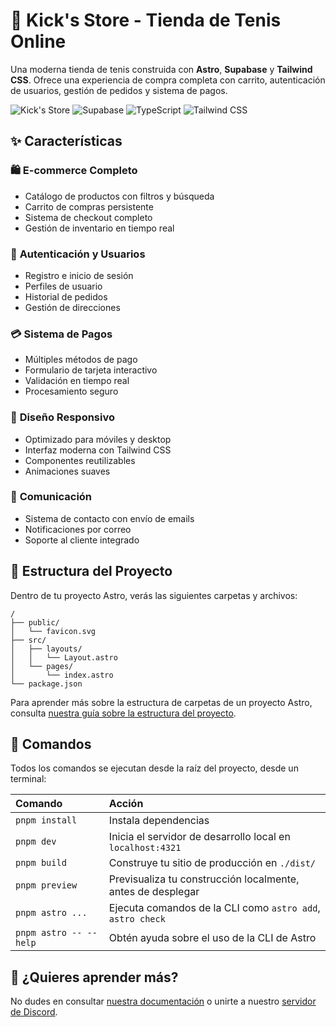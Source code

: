 # 👟 Kick's Store - Tienda de Tenis Online

Una moderna tienda de tenis construida con **Astro**, **Supabase** y **Tailwind CSS**. Ofrece una experiencia de compra completa con carrito, autenticación de usuarios, gestión de pedidos y sistema de pagos.

![Kick's Store](https://img.shields.io/badge/Astro-FF5D01?style=for-the-badge&logo=astro&logoColor=white)
![Supabase](https://img.shields.io/badge/Supabase-3ECF8E?style=for-the-badge&logo=supabase&logoColor=white)
![TypeScript](https://img.shields.io/badge/TypeScript-007ACC?style=for-the-badge&logo=typescript&logoColor=white)
![Tailwind CSS](https://img.shields.io/badge/Tailwind_CSS-38B2AC?style=for-the-badge&logo=tailwind-css&logoColor=white)

## ✨ Características

### 🛍️ **E-commerce Completo**
- Catálogo de productos con filtros y búsqueda
- Carrito de compras persistente
- Sistema de checkout completo
- Gestión de inventario en tiempo real

### 👤 **Autenticación y Usuarios**
- Registro e inicio de sesión
- Perfiles de usuario
- Historial de pedidos
- Gestión de direcciones

### 💳 **Sistema de Pagos**
- Múltiples métodos de pago
- Formulario de tarjeta interactivo
- Validación en tiempo real
- Procesamiento seguro

### 📱 **Diseño Responsivo**
- Optimizado para móviles y desktop
- Interfaz moderna con Tailwind CSS
- Componentes reutilizables
- Animaciones suaves

### 📧 **Comunicación**
- Sistema de contacto con envío de emails
- Notificaciones por correo
- Soporte al cliente integrado

## 🚀 Estructura del Proyecto

Dentro de tu proyecto Astro, verás las siguientes carpetas y archivos:

```text
/
├── public/
│   └── favicon.svg
├── src/
│   ├── layouts/
│   │   └── Layout.astro
│   └── pages/
│       └── index.astro
└── package.json
```

Para aprender más sobre la estructura de carpetas de un proyecto Astro, consulta [nuestra guía sobre la estructura del proyecto](https://docs.astro.build/en/basics/project-structure/).

## 🧞 Comandos

Todos los comandos se ejecutan desde la raíz del proyecto, desde un terminal:

| Comando                   | Acción                                           |
| :------------------------ | :----------------------------------------------- |
| `pnpm install`             | Instala dependencias                            |
| `pnpm dev`             | Inicia el servidor de desarrollo local en `localhost:4321`      |
| `pnpm build`           | Construye tu sitio de producción en `./dist/`          |
| `pnpm preview`         | Previsualiza tu construcción localmente, antes de desplegar     |
| `pnpm astro ...`       | Ejecuta comandos de la CLI como `astro add`, `astro check` |
| `pnpm astro -- --help` | Obtén ayuda sobre el uso de la CLI de Astro                     |

## 👀 ¿Quieres aprender más?

No dudes en consultar [nuestra documentación](https://docs.astro.build) o unirte a nuestro [servidor de Discord](https://astro.build/chat).
